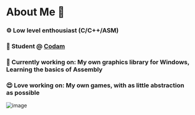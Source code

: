 # About Me 👋
### ⚙️  Low level enthousiast (C/C++/ASM)
### 📖  Student @ [Codam](https://github.com/codam-coding-college)
### 🔭  Currently working on: My own graphics library for Windows, Learning the basics of Assembly
### 😍  Love working on: My own games, with as little abstraction as possible


![image](https://github.com/user-attachments/assets/cf042da9-5dfb-4de1-af56-ad250183cf27)
